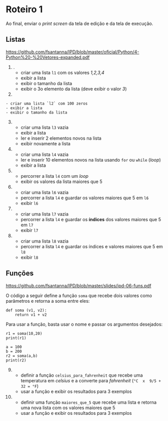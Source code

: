 <meta http-equiv="Content-Type" content="text/html; charset=UTF-8"/></p>        

Roteiro 1
=========

Ao final, enviar o *print screen* da tela de edição e da tela de execução.

Listas
------

<https://github.com/fsantanna/IPD/blob/master/oficial/Python/4-Python%20-%20Vetores-expanded.pdf>

1. .
    - criar uma lista `l1` com os valores *1,2,3,4*
    - exibir a lista
    - exibir o tamanho da lista
    - exibir o 3o elemento da lista (deve exibir o valor *3*)
2.

    - criar uma lista `l2` com 100 zeros
    - exibir a lista
    - exibir o tamanho da lista
3.
    - criar uma lista `l3` vazia
    - exibir a lista
    - ler e inserir 2 elementos novos na lista
    - exibir novamente a lista
4.
    - criar uma lista `l4` vazia
    - ler e inserir 10 elementos novos na lista usando
      `for` ou `while` (*loop*)
    - exibir a lista
5.  
    - percorrer a lista `l4` com um *loop*
    - exibir os valores da lista maiores que 5
6.
    - criar uma lista `l6` vazia
    - percorrer a lista `l4` e guardar os valores maiores que 5 em `l6`
    - exibir `l6`
7.
    - criar uma lista `l7` vazia
    - percorrer a lista `l4` e guardar os **índices** dos valores maiores que 5
      em `l7`
    - exibir `l7`
8.
    - criar uma lista `l8` vazia
    - percorrer a lista `l4` e guardar os índices e valores maiores que 5 em `l8`
    - exibir `l8`

Funções
-------

<https://github.com/fsantanna/IPD/blob/master/slides/ipd-06-funs.pdf>

O código a seguir define a função `soma` que recebe dois valores como
parâmetros e retorna a soma entre eles:

```
def soma (v1, v2):
    return v1 + v2
```

Para usar a função, basta usar o nome e passar os argumentos desejados:

```
r1 = soma(10,20)
print(r1)

a = 100
b = 200
r2 = soma(a,b)
print(r2)
```

9.
    - definir a função `celsius_para_fahrenheit` que recebe uma temperatura
      em *celsius* e a converte para *fahrenheit* (`°C  x  9/5 + 32 = °F`)
    - usar a função e exibir os resultados para 3 exemplos

10.
    - definir uma função `maiores_que_5` que recebe uma lista e retorna uma
      nova lista com os valores maiores que 5
    - usar a função e exibir os resultados para 3 exemplos

